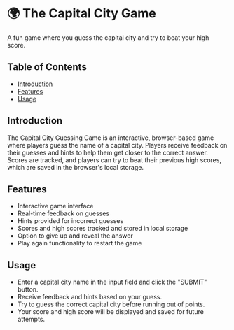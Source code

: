 # 🌍 The Capital City Game

A fun game where you guess the capital city and try to beat your high score.

## Table of Contents

- [Introduction](#introduction)
- [Features](#features)
- [Usage](#usage)


## Introduction

The Capital City Guessing Game is an interactive, browser-based game where players guess the name of a capital city. Players receive feedback on their guesses and hints to help them get closer to the correct answer. Scores are tracked, and players can try to beat their previous high scores, which are saved in the browser's local storage.

## Features

- Interactive game interface
- Real-time feedback on guesses
- Hints provided for incorrect guesses
- Scores and high scores tracked and stored in local storage
- Option to give up and reveal the answer
- Play again functionality to restart the game

## Usage

- Enter a capital city name in the input field and click the "SUBMIT" button.
- Receive feedback and hints based on your guess.
- Try to guess the correct capital city before running out of points.
- Your score and high score will be displayed and saved for future attempts.

